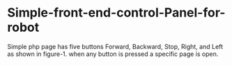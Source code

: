 # Simple-front-end-control-Panel-for-robot
Simple php page has five buttons Forward, Backward, Stop, Right, and Left as shown in figure-1. when any button is pressed a specific page is open.
